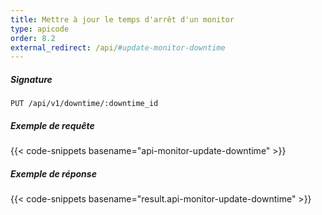 ```yaml
---
title: Mettre à jour le temps d'arrêt d'un monitor
type: apicode
order: 8.2
external_redirect: /api/#update-monitor-downtime
---
```


##### Signature
`PUT /api/v1/downtime/:downtime_id`
##### Exemple de requête
{{< code-snippets basename="api-monitor-update-downtime" >}}
##### Exemple de réponse
{{< code-snippets basename="result.api-monitor-update-downtime" >}}